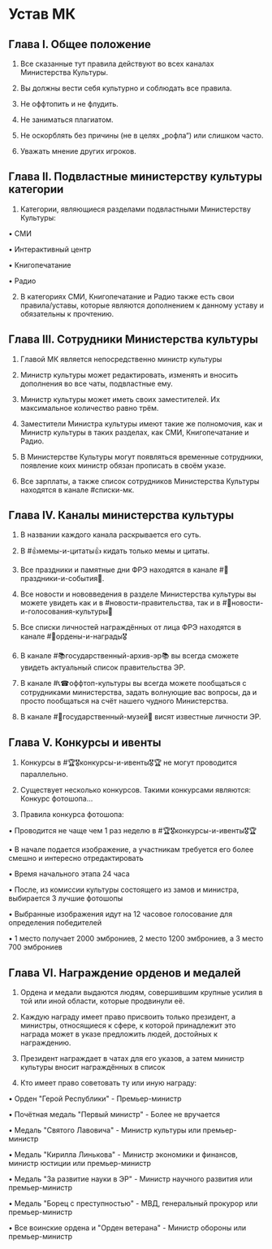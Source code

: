 # Устав МК

## Глава I. Общее положение 

1. Все сказанные тут правила действуют во всех каналах Министерства Культуры.

2. Вы должны вести себя культурно и соблюдать все правила.

3. Не оффтопить и не флудить.

4. Не заниматься плагиатом.

5. Не оскорблять без причины (не в целях „рофла“) или слишком часто.

6. Уважать мнение других игроков.
                                                         
## Глава II.  Подвластные министерству культуры категории 

1. Категории, являющиеся разделами подвластными Министерству Культуры: 

• СМИ

• Интерактивный центр 

• Книгопечатание

• Радио

2. В категориях СМИ, Книгопечатание и Радио также есть свои правила/уставы, которые являются дополнением к данному уставу и обязательны к прочтению.

## Глава III. Сотрудники Министерства культуры 

1. Главой МК является непосредственно министр культуры

2. Министр культуры может редактировать, изменять и вносить дополнения во все чаты, подвластные ему.

3. Министр культуры может иметь своих заместителей. Их максимальное количество равно трём.

4. Заместители Министра культуры имеют такие же полномочия, как и Министр культуры в таких разделах, как СМИ, Книгопечатание и Радио.

5. В Министерстве Культуры могут появляться временные сотрудники, появление коих министр обязан прописать в своём указе.

6. Все зарплаты, а также список сотрудников Министерства Культуры находятся в канале #списки-мк. 

## Глава IV. Каналы министерства культуры

1. В названии каждого канала раскрывается его суть.

2. В #👍мемы-и-цитаты👍 кидать только мемы и цитаты.

3. Все праздники и памятные дни ФРЭ находятся в канале  #🎉праздники-и-события🎉.

4. Все новости и нововведения в разделе Министерства культуры вы можете увидеть как и в #новости-правительства, так и в #📰новости-и-голосования-культуры📰 

5. Все списки личностей награждённых от лица ФРЭ находятся в канале #🏅ордены-и-награды🎖

6. В канале #📚государственный-архив-эр📚 вы всегда сможете увидеть актуальный список правительства ЭР.

7. В канале #📞☎оффтоп-культуры вы всегда можете пообщаться с сотрудниками министерства, задать волнующие вас вопросы, да и просто пообщаться на счёт нашего чудного Министерства.

8. В канале #👑государственный-музей👑 висят известные личности ЭР.

## Глава V. Конкурсы и ивенты 

1. Конкурсы в #🏆🎖конкурсы-и-ивенты🎖🏆 не могут проводится параллельно.

2. Существует несколько конкурсов. Такими конкурсами являются: Конкурс фотошопа...

3. Правила конкурса фотошопа:

• Проводится не чаще чем 1 раз неделю в #🏆🎖конкурсы-и-ивенты🎖🏆 

• В начале подается изображение, а участникам требуется его более смешно и интересно отредактировать

• Время начального этапа 24 часа

• После, из комиссии культуры состоящего из замов и министра, выбирается 3 лучшие фотошопы

• Выбранные изображения идут на 12 часовое голосование для определения победителей 

• 1 место получает 2000 эмброниев, 2 место 1200 эмброниев, а 3 место 700 эмброниев

## Глава VI. Награждение орденов и медалей

1. Ордена и медали выдаются людям, совершившим крупные усилия в той или иной области, которые продвинули её.

2. Каждую награду имеет право присвоить только президент, а министры, относящиеся к сфере, к которой принадлежит это награда может в указе предложить людей, достойных к награждению.

3. Президент награждает в чатах для его указов, а затем министр культуры вносит награждённых в список

4. Кто имеет право советовать ту или иную награду:

• Орден "Герой Республики" - Премьер-министр

• Почётная медаль "Первый министр" - Более не вручается

• Медаль "Святого Лавовича" - Министр культуры или премьер-министр

• Медаль "Кирилла Линькова" - Министр экономики и финансов, министр юстиции или премьер-министр

• Медаль "За развитие науки в ЭР" - Министр научного развития или премьер-министр

• Медаль "Борец с преступностью" - МВД, генеральный прокурор или премьер-министр

• Все воинские ордена и "Орден ветерана" - Министр обороны или премьер-министр
